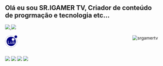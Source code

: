 ## Olá eu sou SR.IGAMER TV, Criador de conteúdo de progrmação e tecnologia etc...
 
<div>
 <a href="https://github.com/srigamertv">
  <img height="180em" src="https://github-readme-stats.vercel.app/api?username=srigamertv&show_icons=true&theme=highcontrast&include_all_commits=true&count_private=true"/>
  <img height="180em" src="https://github-readme-stats.vercel.app/api/top-langs/?username=srigamertv&layout=compact&langs_count=7&theme=highcontrast"/>
</div>

<div style="display: inline_block"><br>
  <img align="center" alt="gamer-lua" heigth="30"width="40" src="https://raw.githubusercontent.com/devicons/devicon/master/icons/lua/lua-plain-wordmark.svg">
  <img align="right"alt="srgamertv"height="150"style="borderradius:50px;"src="https://media.discordapp.net/attachments/1031379030374617089/1049705619432689714/LOGO.png">
</div>
  
  ##
 
<div> 
  <a href="https://www.youtube.com/channel/UC2v8UP8W99srDadnueCfP2g" target="_blank"><img src="https://img.shields.io/badge/YouTube-FF0000?style=for-the-badge&logo=youtube&logoColor=white" target="_blank"></a>
  <a href="https://instagram.com/SR.IGAMERTV" target="_blank"><img src="https://img.shields.io/badge/-Instagram-%23E4405F?style=for-the-badge&logo=instagram&logoColor=white" target="_blank"></a>
   <a href="https://discord.gg/kh2KTGvaVX" target="_blank"><img src="https://img.shields.io/badge/Discord-7289DA?style=for-the-badge&logo=discord&logoColor=white" target="_blank"></a> 
    <a href = "mailto:kelvinsom22kb@gmail.com"><img src="https://img.shields.io/badge/-Gmail-%23333?style=for-the-badge&logo=gmail&logoColor=white" target="_blank"></a>
 </div>
